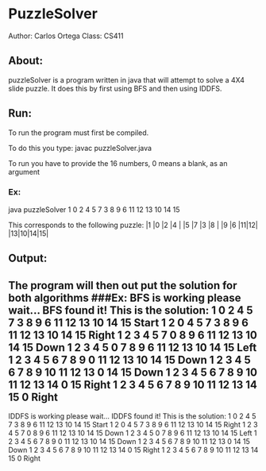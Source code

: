 PuzzleSolver
============
Author: Carlos Ortega
Class: CS411

About:
------
puzzleSolver is a program written in java that will attempt to solve a 4X4 slide puzzle.
It does this by first using BFS and then using IDDFS.

Run:
----
To run the program must first be compiled. 

To do this you type:
javac puzzleSolver.java

To run you have to provide the 16 numbers, 0 means a blank, as an argument
### Ex:
java puzzleSolver 1 0 2 4 5 7 3 8 9 6 11 12 13 10 14 15


This corresponds to the following puzzle:
|1 |0 |2 |4 |
|5 |7 |3 |8 |
|9 |6 |11|12|
|13|10|14|15|

Output:
-------
The program will then out put the solution for both algorithms
###Ex:
BFS is working please wait...
BFS found it!
This is the solution:
1 0 2 4 5 7 3 8 9 6 11 12 13 10 14 15   Start
1 2 0 4 5 7 3 8 9 6 11 12 13 10 14 15   Right
1 2 3 4 5 7 0 8 9 6 11 12 13 10 14 15   Down
1 2 3 4 5 0 7 8 9 6 11 12 13 10 14 15   Left
1 2 3 4 5 6 7 8 9 0 11 12 13 10 14 15   Down
1 2 3 4 5 6 7 8 9 10 11 12 13 0 14 15   Down
1 2 3 4 5 6 7 8 9 10 11 12 13 14 0 15   Right
1 2 3 4 5 6 7 8 9 10 11 12 13 14 15 0   Right
---------------------------------------------
IDDFS is working please wait...
IDDFS found it!
This is the solution:
1 0 2 4 5 7 3 8 9 6 11 12 13 10 14 15   Start
1 2 0 4 5 7 3 8 9 6 11 12 13 10 14 15   Right
1 2 3 4 5 7 0 8 9 6 11 12 13 10 14 15   Down
1 2 3 4 5 0 7 8 9 6 11 12 13 10 14 15   Left
1 2 3 4 5 6 7 8 9 0 11 12 13 10 14 15   Down
1 2 3 4 5 6 7 8 9 10 11 12 13 0 14 15   Down
1 2 3 4 5 6 7 8 9 10 11 12 13 14 0 15   Right
1 2 3 4 5 6 7 8 9 10 11 12 13 14 15 0   Right

